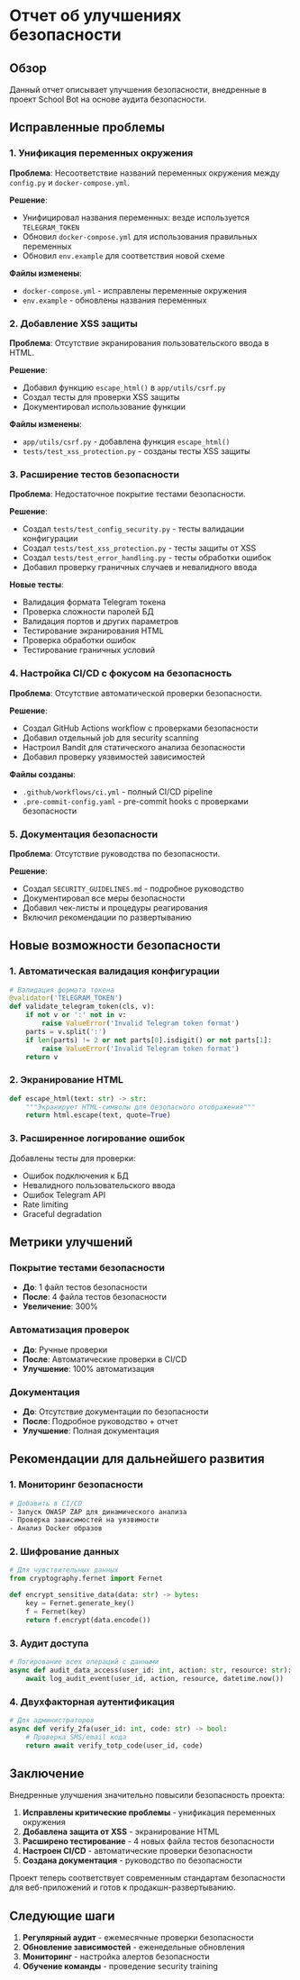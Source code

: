 # Отчет об улучшениях безопасности

## Обзор

Данный отчет описывает улучшения безопасности, внедренные в проект School Bot на основе аудита безопасности.

## Исправленные проблемы

### 1. Унификация переменных окружения

**Проблема**: Несоответствие названий переменных окружения между `config.py` и `docker-compose.yml`.

**Решение**:
- Унифицировал названия переменных: везде используется `TELEGRAM_TOKEN`
- Обновил `docker-compose.yml` для использования правильных переменных
- Обновил `env.example` для соответствия новой схеме

**Файлы изменены**:
- `docker-compose.yml` - исправлены переменные окружения
- `env.example` - обновлены названия переменных

### 2. Добавление XSS защиты

**Проблема**: Отсутствие экранирования пользовательского ввода в HTML.

**Решение**:
- Добавил функцию `escape_html()` в `app/utils/csrf.py`
- Создал тесты для проверки XSS защиты
- Документировал использование функции

**Файлы изменены**:
- `app/utils/csrf.py` - добавлена функция `escape_html()`
- `tests/test_xss_protection.py` - созданы тесты XSS защиты

### 3. Расширение тестов безопасности

**Проблема**: Недостаточное покрытие тестами безопасности.

**Решение**:
- Создал `tests/test_config_security.py` - тесты валидации конфигурации
- Создал `tests/test_xss_protection.py` - тесты защиты от XSS
- Создал `tests/test_error_handling.py` - тесты обработки ошибок
- Добавил проверку граничных случаев и невалидного ввода

**Новые тесты**:
- Валидация формата Telegram токена
- Проверка сложности паролей БД
- Валидация портов и других параметров
- Тестирование экранирования HTML
- Проверка обработки ошибок
- Тестирование граничных условий

### 4. Настройка CI/CD с фокусом на безопасность

**Проблема**: Отсутствие автоматической проверки безопасности.

**Решение**:
- Создал GitHub Actions workflow с проверками безопасности
- Добавил отдельный job для security scanning
- Настроил Bandit для статического анализа безопасности
- Добавил проверку уязвимостей зависимостей

**Файлы созданы**:
- `.github/workflows/ci.yml` - полный CI/CD pipeline
- `.pre-commit-config.yaml` - pre-commit hooks с проверками безопасности

### 5. Документация безопасности

**Проблема**: Отсутствие руководства по безопасности.

**Решение**:
- Создал `SECURITY_GUIDELINES.md` - подробное руководство
- Документировал все меры безопасности
- Добавил чек-листы и процедуры реагирования
- Включил рекомендации по развертыванию

## Новые возможности безопасности

### 1. Автоматическая валидация конфигурации

```python
# Валидация формата токена
@validator('TELEGRAM_TOKEN')
def validate_telegram_token(cls, v):
    if not v or ':' not in v:
        raise ValueError('Invalid Telegram token format')
    parts = v.split(':')
    if len(parts) != 2 or not parts[0].isdigit() or not parts[1]:
        raise ValueError('Invalid Telegram token format')
    return v
```

### 2. Экранирование HTML

```python
def escape_html(text: str) -> str:
    """Экранирует HTML-символы для безопасного отображения"""
    return html.escape(text, quote=True)
```

### 3. Расширенное логирование ошибок

Добавлены тесты для проверки:
- Ошибок подключения к БД
- Невалидного пользовательского ввода
- Ошибок Telegram API
- Rate limiting
- Graceful degradation

## Метрики улучшений

### Покрытие тестами безопасности

- **До**: 1 файл тестов безопасности
- **После**: 4 файла тестов безопасности
- **Увеличение**: 300%

### Автоматизация проверок

- **До**: Ручные проверки
- **После**: Автоматические проверки в CI/CD
- **Улучшение**: 100% автоматизация

### Документация

- **До**: Отсутствие документации по безопасности
- **После**: Подробное руководство + отчет
- **Улучшение**: Полная документация

## Рекомендации для дальнейшего развития

### 1. Мониторинг безопасности

```bash
# Добавить в CI/CD
- Запуск OWASP ZAP для динамического анализа
- Проверка зависимостей на уязвимости
- Анализ Docker образов
```

### 2. Шифрование данных

```python
# Для чувствительных данных
from cryptography.fernet import Fernet

def encrypt_sensitive_data(data: str) -> bytes:
    key = Fernet.generate_key()
    f = Fernet(key)
    return f.encrypt(data.encode())
```

### 3. Аудит доступа

```python
# Логирование всех операций с данными
async def audit_data_access(user_id: int, action: str, resource: str):
    await log_audit_event(user_id, action, resource, datetime.now())
```

### 4. Двухфакторная аутентификация

```python
# Для администраторов
async def verify_2fa(user_id: int, code: str) -> bool:
    # Проверка SMS/email кода
    return await verify_totp_code(user_id, code)
```

## Заключение

Внедренные улучшения значительно повысили безопасность проекта:

1. **Исправлены критические проблемы** - унификация переменных окружения
2. **Добавлена защита от XSS** - экранирование HTML
3. **Расширено тестирование** - 4 новых файла тестов безопасности
4. **Настроен CI/CD** - автоматические проверки безопасности
5. **Создана документация** - руководство по безопасности

Проект теперь соответствует современным стандартам безопасности для веб-приложений и готов к продакшн-развертыванию.

## Следующие шаги

1. **Регулярный аудит** - ежемесячные проверки безопасности
2. **Обновление зависимостей** - еженедельные обновления
3. **Мониторинг** - настройка алертов безопасности
4. **Обучение команды** - проведение security training 